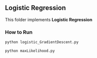 ## Logistic Regression

This folder implements **Logistic Regression**


### How to Run

```bash
python logistic_GradientDescent.py

python maxLikelihood.py